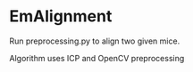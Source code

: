 # EmAlignment

Run preprocessing.py to align two given mice.

Algorithm uses ICP and OpenCV preprocessing

